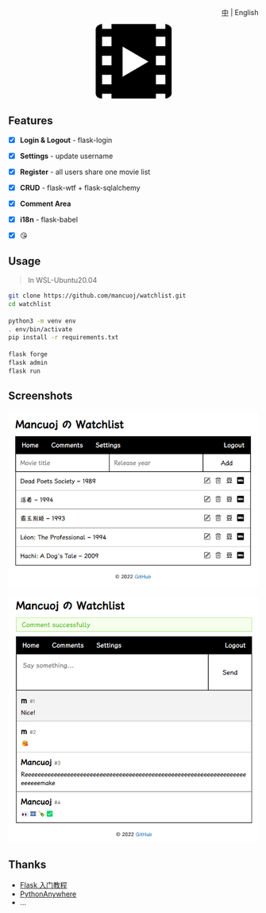 <p align="right">
    <a href="./README_zh.md">中</a> | English
</p>

<p align="center">
    <a href="https://mancuoj.pythonanywhere.com/" target="_blank">
        <img src="./assets/M.png" alt="logo" height="150"/>
    </a>
</p>





## Features

- [x]  **Login & Logout** - flask-login
- [x]  **Settings** - update username
- [x]  **Register** - all users share one movie list
- [x]  **CRUD** - flask-wtf + flask-sqlalchemy
- [x]  **Comment Area**
- [x]  **i18n** - flask-babel
- [x]  😘


## Usage

> In WSL-Ubuntu20.04 

```sh
git clone https://github.com/mancuoj/watchlist.git
cd watchlist

python3 -m venv env
. env/bin/activate
pip install -r requirements.txt

flask forge
flask admin
flask run
```

## Screenshots

<p align="center">
    <img src="./assets/sc3.png"/>
</p>

<p align="center">
    <img src="./assets/sc4.png" />
</p>

## Thanks

- [Flask 入门教程](https://tutorial.helloflask.com/)
- [PythonAnywhere](https://www.pythonanywhere.com/)
- ...
